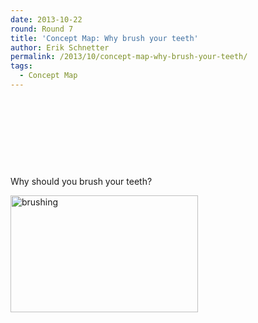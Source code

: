 ```yaml
---
date: 2013-10-22
round: Round 7
title: 'Concept Map: Why brush your teeth'
author: Erik Schnetter
permalink: /2013/10/concept-map-why-brush-your-teeth/
tags:
  - Concept Map
---
```

&nbsp;

&nbsp;

&nbsp;

&nbsp;

Why should you brush your teeth?

[<img class="alignnone size-medium wp-image-4900" alt="brushing" src="http://files.software-carpentry.org/training-course/2013/10/brushing-300x187.png" width="300" height="187" />][1]

 [1]: http://files.software-carpentry.org/training-course/2013/10/brushing.png
